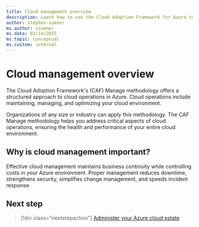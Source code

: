 ```yaml
---
title: Cloud management overview
description: Learn how to use the Cloud Adoption Framework for Azure to build effective business and technical strategies for cloud management
author: stephen-sumner
ms.author: ssumner
ms.date: 03/14/2025
ms.topic: conceptual
ms.custom: internal
---
```


# Cloud management overview

The Cloud Adoption Framework's (CAF) Manage methodology offers a structured approach to cloud operations in Azure. Cloud operations include maintaining, managing, and optimizing your cloud environment. 

Organizations of any size or industry can apply this methodology. The CAF Manage methodology helps you address critical aspects of cloud operations, ensuring the health and performance of your entire cloud environment.

## Why is cloud management important?

Effective cloud management maintains business continuity while controlling costs in your Azure environment. Proper management reduces downtime, strengthens security, simplifies change management, and speeds incident response.

## Next step

> [!div class="nextstepaction"]
> [Administer your Azure cloud estate](./administer.md)
